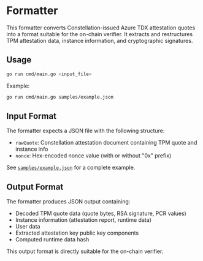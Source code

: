# Formatter

This formatter converts Constellation-issued Azure TDX attestation quotes into a format suitable for the on-chain verifier. It extracts and restructures TPM attestation data, instance information, and cryptographic signatures.

## Usage

```bash
go run cmd/main.go <input_file>
```

Example:
```bash
go run cmd/main.go samples/example.json
```

## Input Format

The formatter expects a JSON file with the following structure:
- `rawQuote`: Constellation attestation document containing TPM quote and instance info
- `nonce`: Hex-encoded nonce value (with or without "0x" prefix)

See [`samples/example.json`](./samples/example.json) for a complete example.

## Output Format

The formatter produces JSON output containing:
- Decoded TPM quote data (quote bytes, RSA signature, PCR values)
- Instance information (attestation report, runtime data)
- User data
- Extracted attestation key public key components
- Computed runtime data hash

This output format is directly suitable for the on-chain verifier.
